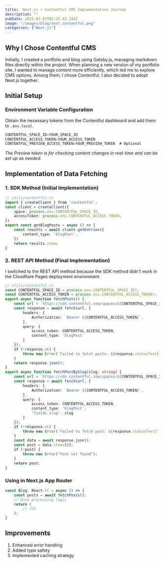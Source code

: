 ```yaml
---
title:  Next.js + Contentful CMS Implementation Journey
description: ""
pubDate: 2025-03-02T02:25:43.245Z
image: "/images/blog/next_contentful.png"
categories: ["Next.js"]
---
```


## Why I Chose Contentful CMS
Initially, I created a portfolio and blog using Gatsby.js, managing markdown files directly within the project. When planning a new version of my portfolio site, I wanted to manage content more efficiently, which led me to explore CMS options. Among them, I chose Contentful. I also decided to adopt Next.js together.

## Initial Setup
### Environment Variable Configuration
Obtain the necessary tokens from the Contentful dashboard and add them to `.env.local`.
```ts
CONTENTFUL_SPACE_ID=YOUR_SPACE_ID
CONTENTFUL_ACCESS_TOKEN=YOUR_ACCESS_TOKEN
CONTENTFUL_PREVIEW_ACCESS_TOKEN=YOUR_PREVIEW_TOKEN  # Optional
```
*The Preview token is for checking content changes in real-time and can be set up as needed.*

## Implementation of Data Fetching
### 1\. SDK Method (Initial Implementation)
```ts
// utils/contentful.ts
import { createClient } from 'contentful';
const client = createClient({
    space: process.env.CONTENTFUL_SPACE_ID,
    accessToken: process.env.CONTENTFUL_ACCESS_TOKEN,
})
export const getBlogPosts = async () => {
    const results = await client.getEntries({
        content_type: 'blogPost',
    })
    return results.items
}
```

### 2\. REST API Method (Final Implementation)
I switched to the REST API method because the SDK method didn't work in the Cloudflare Pages deployment environment.
```ts
// utils/contentful.ts
const CONTENTFUL_SPACE_ID = process.env.CONTENTFUL_SPACE_ID!;
const CONTENTFUL_ACCESS_TOKEN = process.env.CONTENTFUL_ACCESS_TOKEN!;
export async function fetchPosts() {
    const url = `https://cdn.contentful.com/spaces/${CONTENTFUL_SPACE_ID}/environments/master/entries`;
    const response = await fetch(url, {
        headers: {
            Authorization: `Bearer ${CONTENTFUL_ACCESS_TOKEN}`,
        },
        query: {
            access_token: CONTENTFUL_ACCESS_TOKEN,
            content_type: 'blogPost'
        }
    });
    if (!response.ok) {
        throw new Error(`Failed to fetch posts: ${response.statusText}`);
    }
    return response.json();
}
export async function fetchPostBySlug(slug: string) {
    const url = `https://cdn.contentful.com/spaces/${CONTENTFUL_SPACE_ID}/environments/master/entries`;
    const response = await fetch(url, {
        headers: {
            Authorization: `Bearer ${CONTENTFUL_ACCESS_TOKEN}`,
        },
        query: {
            access_token: CONTENTFUL_ACCESS_TOKEN,
            content_type: 'blogPost',
            'fields.slug': slug
        }
    });
    if (!response.ok) {
        throw new Error(`Failed to fetch post: ${response.statusText}`);
    }
    const data = await response.json();
    const post = data.items[0];
    if (!post) {
        throw new Error("Post not found");
    }
    return post;
}
```

### Using in Next.js App Router
```ts
const Blog: React.FC = async () => {
    const posts = await fetchPosts();
    // Data processing logic
    return (
        // JSX
    );
}
```

## Improvements
1. Enhanced error handling
2. Added type safety
3. Implemented caching strategy